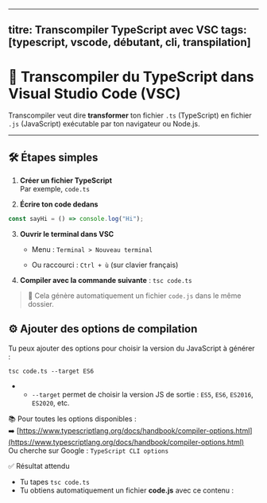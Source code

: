 



---
titre: Transcompiler TypeScript avec VSC
tags: [typescript, vscode, débutant, cli, transpilation]
---

# 🔧 Transcompiler du TypeScript dans Visual Studio Code (VSC)

Transcompiler veut dire **transformer** ton fichier `.ts` (TypeScript) en fichier `.js` (JavaScript) exécutable par ton navigateur ou Node.js.

---

## 🛠️ Étapes simples

1. **Créer un fichier TypeScript**  
   Par exemple, `code.ts`

2. **Écrire ton code dedans**

```ts
const sayHi = () => console.log("Hi");
```

3. **Ouvrir le terminal dans VSC**
    
    - Menu : `Terminal > Nouveau terminal`
        
    - Ou raccourci : `Ctrl + ù` (sur clavier français)
        
4. **Compiler avec la commande suivante** :
```tsc code.ts```

> 📁 Cela génère automatiquement un fichier `code.js` dans le même dossier.

## ⚙️ Ajouter des options de compilation

Tu peux ajouter des options pour choisir la version du JavaScript à générer :

```tsc code.ts --target ES6```

* - `--target` permet de choisir la version JS de sortie : `ES5`, `ES6`, `ES2016`, `ES2020`, etc.

📚 Pour toutes les options disponibles :  
➡️ [https://www.typescriptlang.org/docs/handbook/compiler-options.html](https://www.typescriptlang.org/docs/handbook/compiler-options.html)  
Ou cherche sur Google : `TypeScript CLI options`

✅ Résultat attendu
* Tu tapes `tsc code.ts`
* Tu obtiens automatiquement un fichier **code.js** avec ce contenu :



